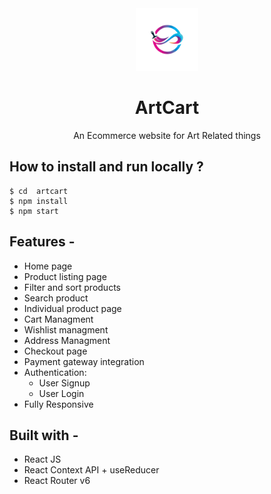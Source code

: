 <div align="center">
  <img src="src/assets/logo.png" height="100" width="100" alt="logo"/>
  
# ArtCart
  An Ecommerce website for Art Related things 
</div>

## **How to install and run locally ?**

```
$ cd  artcart
$ npm install
$ npm start
```
## **Features -**

- Home page
- Product listing page
- Filter and sort products
- Search product
- Individual product page
- Cart Managment
- Wishlist managment
- Address Managment
- Checkout page
- Payment gateway integration
- Authentication:
  - User Signup
  - User Login
 - Fully Responsive

## **Built with -**

- React JS
- React Context API + useReducer
- React Router v6




